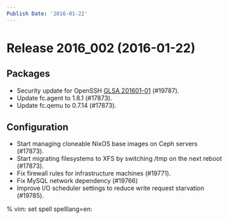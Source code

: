 ```yaml
---
Publish Date: '2016-01-22'
---
```


# Release 2016_002 (2016-01-22)

## Packages

- Security update for OpenSSH [GLSA 201601-01](https://security.gentoo.org/glsa/201601-01) (#19787).
- Update fc.agent to 1.8.1 (#17873).
- Update fc.qemu to 0.7.14 (#17873).

## Configuration

- Start managing cloneable NixOS base images on Ceph servers (#17873).
- Start migrating filesystems to XFS by switching /tmp on the next reboot
  (#17873).
- Fix firewall rules for infrastructure machines (#19771).
- Fix MySQL network dependency (#19766)
- Improve I/O scheduler settings to reduce write request starvation
  (#19785).

% vim: set spell spelllang=en:
